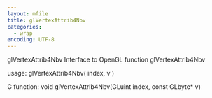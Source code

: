 ```yaml
---
layout: mfile
title: glVertexAttrib4Nbv
categories:
  - wrap
encoding: UTF-8
---
```


glVertexAttrib4Nbv  Interface to OpenGL function glVertexAttrib4Nbv

usage:  glVertexAttrib4Nbv( index, v )

C function:  void glVertexAttrib4Nbv(GLuint index, const GLbyte\* v)
